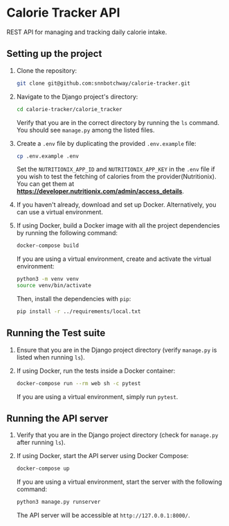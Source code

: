 # Calorie Tracker API

REST API for managing and tracking daily calorie intake.

## Setting up the project

1. Clone the repository:

   ```bash
   git clone git@github.com:snnbotchway/calorie-tracker.git
   ```

2. Navigate to the Django project's directory:

    ```bash
    cd calorie-tracker/calorie_tracker
    ```

    Verify that you are in the correct directory by running the `ls` command. You should see `manage.py` among the listed files.

3. Create a `.env` file by duplicating the provided `.env.example` file:

   ```bash
   cp .env.example .env
   ```

   Set the `NUTRITIONIX_APP_ID` and `NUTRITIONIX_APP_KEY` in the `.env` file if you wish to test the fetching of calories from the provider(Nutritionix). You can get them at __<https://developer.nutritionix.com/admin/access_details>__.

4. If you haven't already, download and set up Docker. Alternatively, you can use a virtual environment.

5. If using Docker, build a Docker image with all the project dependencies by running the following command:

    ```bash
    docker-compose build
    ```

    If you are using a virtual environment, create and activate the virtual environment:

    ```bash
    python3 -m venv venv
    source venv/bin/activate
    ```

    Then, install the dependencies with `pip`:

    ```bash
    pip install -r ../requirements/local.txt
    ```

## Running the Test suite

1. Ensure that you are in the Django project directory (verify `manage.py` is listed when running `ls`).

2. If using Docker, run the tests inside a Docker container:

    ```bash
    docker-compose run --rm web sh -c pytest
    ```

    If you are using a virtual environment, simply run `pytest`.

## Running the API server

1. Verify that you are in the Django project directory (check for `manage.py` after running `ls`).

2. If using Docker, start the API server using Docker Compose:

    ```bash
    docker-compose up
    ```

    If you are using a virtual environment, start the server with the following command:

    ```bash
    python3 manage.py runserver
    ```

    The API server will be accessible at `http://127.0.0.1:8000/`.
